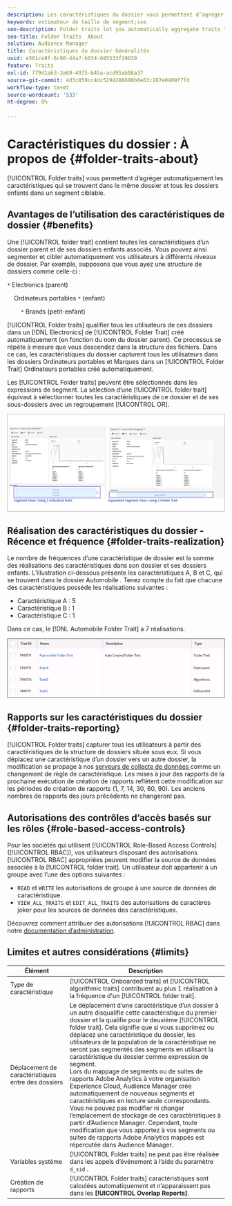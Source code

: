 ```yaml
---
description: Les caractéristiques du dossier vous permettent d’agréger automatiquement les caractéristiques qui se trouvent dans le même dossier et tous les dossiers enfants dans un segment ciblable.
keywords: estimateur de taille de segment;sse
seo-description: Folder traits let you automatically aggregate traits that reside within the same folder and all child folders into a targetable segment.
seo-title: Folder Traits  About
solution: Audience Manager
title: Caractéristiques du dossier Généralités
uuid: e561ce8f-6c90-44a7-b034-685533f29030
feature: Traits
exl-id: 779d1ab3-3a69-4975-b45a-acd95ab86a37
source-git-commit: 4d3c859cc4dc5294286680b0e63c287e0409f7fd
workflow-type: tm+mt
source-wordcount: '533'
ht-degree: 0%

---
```


# Caractéristiques du dossier : À propos de {#folder-traits-about}

[!UICONTROL Folder traits] vous permettent d’agréger automatiquement les caractéristiques qui se trouvent dans le même dossier et tous les dossiers enfants dans un segment ciblable.

## Avantages de l’utilisation des caractéristiques de dossier {#benefits}

Une [!UICONTROL folder trait] contient toutes les caractéristiques d’un dossier parent et de ses dossiers enfants associés. Vous pouvez ainsi segmenter et cibler automatiquement vos utilisateurs à différents niveaux de dossier. Par exemple, supposons que vous ayez une structure de dossiers comme celle-ci :

`*` Electronics (parent)

    Ordinateurs portables `*` (enfant)

        `*` Brands (petit-enfant)

[!UICONTROL Folder traits] qualifier tous les utilisateurs de ces dossiers dans un [!DNL Electronics] de [!UICONTROL Folder Trait] créé automatiquement (en fonction du nom du dossier parent). Ce processus se répète à mesure que vous descendez dans la structure des fichiers. Dans ce cas, les caractéristiques du dossier capturent tous les utilisateurs dans les dossiers Ordinateurs portables et Marques dans un [!UICONTROL Folder Trait] Ordinateurs portables créé automatiquement.

Les [!UICONTROL Folder traits] peuvent être sélectionnés dans les expressions de segment. La sélection d’une [!UICONTROL folder trait] équivaut à sélectionner toutes les caractéristiques de ce dossier et de ses sous-dossiers avec un regroupement [!UICONTROL OR].

![](assets/folder-traits-compare-border.jpg)

## Réalisation des caractéristiques du dossier - Récence et fréquence {#folder-traits-realization}

Le nombre de fréquences d’une caractéristique de dossier est la somme des réalisations des caractéristiques dans son dossier et ses dossiers enfants. L’illustration ci-dessous présente les caractéristiques A, B et C, qui se trouvent dans le dossier Automobile . Tenez compte du fait que chacune des caractéristiques possède les réalisations suivantes :

* Caractéristique A : 5
* Caractéristique B : 1
* Caractéristique C : 1

Dans ce cas, le [!DNL Automobile Folder Trait] a 7 réalisations.

![](assets/folder_traits_rollup_border.png)

## Rapports sur les caractéristiques du dossier {#folder-traits-reporting}

[!UICONTROL Folder traits] capturer tous les utilisateurs à partir des caractéristiques de la structure de dossiers située sous eux. Si vous déplacez une caractéristique d’un dossier vers un autre dossier, la modification se propage à nos [ serveurs de collecte de données ](../../reference/system-components/components-data-collection.md) comme un changement de règle de caractéristique. Les mises à jour des rapports de la prochaine exécution de création de rapports reflètent cette modification sur les périodes de création de rapports (1, 7, 14, 30, 60, 90). Les anciens nombres de rapports des jours précédents ne changeront pas.

## Autorisations des contrôles d’accès basés sur les rôles {#role-based-access-controls}

Pour les sociétés qui utilisent [!UICONTROL Role-Based Access Controls] ([!UICONTROL RBAC]), vos utilisateurs disposant des autorisations [!UICONTROL RBAC] appropriées peuvent modifier la source de données associée à la [!UICONTROL folder trait]. Un utilisateur doit appartenir à un groupe avec l’une des options suivantes :

* `READ` et `WRITE` les autorisations de groupe à une source de données de caractéristique.
* `VIEW_ALL_TRAITS` et `EDIT_ALL_TRAITS` des autorisations de caractères joker pour les sources de données des caractéristiques.

Découvrez comment attribuer des autorisations [!UICONTROL RBAC] dans notre [documentation d’administration](../../features/administration/administration-overview.md#create-group).

## Limites et autres considérations {#limits}

| Élément | Description |
|---|---|
| Type de caractéristique | [!UICONTROL Onboarded traits] et [!UICONTROL algorithmic traits] contribuent au plus 1 réalisation à la fréquence d&#39;un [!UICONTROL folder trait]. |
| Déplacement de caractéristiques entre des dossiers | Le déplacement d’une caractéristique d’un dossier à un autre disqualifie cette caractéristique du premier dossier et la qualifie pour le deuxième [!UICONTROL folder trait]. Cela signifie que si vous supprimez ou déplacez une caractéristique du dossier, les utilisateurs de la population de la caractéristique ne seront pas segmentés des segments en utilisant la caractéristique du dossier comme expression de segment. <br> Lors du mappage de segments ou de suites de rapports Adobe Analytics à votre organisation Experience Cloud, Audience Manager crée automatiquement de nouveaux segments et caractéristiques en lecture seule correspondants. Vous ne pouvez pas modifier ni changer l’emplacement de stockage de ces caractéristiques à partir d’Audience Manager. Cependant, toute modification que vous apportez à vos segments ou suites de rapports Adobe Analytics mappés est répercutée dans Audience Manager. |
| Variables système | [!UICONTROL Folder traits] ne peut pas être réalisée dans les appels d’événement à l’aide du paramètre `d_sid` . |
| Création de rapports   | [!UICONTROL Folder traits] caractéristiques sont calculées automatiquement et n’apparaissent pas dans les **[!UICONTROL Overlap Reports]**. |

